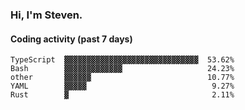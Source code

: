 ### Hi, I'm Steven.

#### Coding activity (past 7 days)
```
TypeScript  ▓▓▓▓▓▓▓▓▓▓▓▓▓▓▓▓▓▓▓▓▓▓▓▓▓▓▓▓▓▓  53.62%
Bash        ▓▓▓▓▓▓▓▓▓▓▓▓▓                   24.23%
other       ▓▓▓▓▓▓                          10.77%
YAML        ▓▓▓▓▓                            9.27%
Rust        ▓                                2.11%
```
